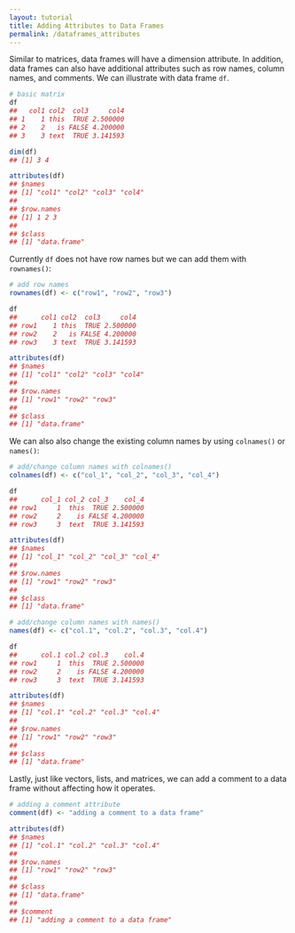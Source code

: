 ```yaml
---
layout: tutorial
title: Adding Attributes to Data Frames
permalink: /dataframes_attributes
---
```


Similar to matrices, data frames will have a dimension attribute.  In addition, data frames can also have additional attributes such as row names, column names, and comments. We can illustrate with data frame `df`.


```r
# basic matrix
df
##   col1 col2  col3     col4
## 1    1 this  TRUE 2.500000
## 2    2   is FALSE 4.200000
## 3    3 text  TRUE 3.141593

dim(df)
## [1] 3 4

attributes(df)
## $names
## [1] "col1" "col2" "col3" "col4"
## 
## $row.names
## [1] 1 2 3
## 
## $class
## [1] "data.frame"
```

Currently `df` does not have row names but we can add them with `rownames()`:


```r
# add row names
rownames(df) <- c("row1", "row2", "row3")

df
##      col1 col2  col3     col4
## row1    1 this  TRUE 2.500000
## row2    2   is FALSE 4.200000
## row3    3 text  TRUE 3.141593

attributes(df)
## $names
## [1] "col1" "col2" "col3" "col4"
## 
## $row.names
## [1] "row1" "row2" "row3"
## 
## $class
## [1] "data.frame"
```

We can also also change the existing column names by using `colnames()` or `names()`:


```r
# add/change column names with colnames()
colnames(df) <- c("col_1", "col_2", "col_3", "col_4")

df
##      col_1 col_2 col_3    col_4
## row1     1  this  TRUE 2.500000
## row2     2    is FALSE 4.200000
## row3     3  text  TRUE 3.141593

attributes(df)
## $names
## [1] "col_1" "col_2" "col_3" "col_4"
## 
## $row.names
## [1] "row1" "row2" "row3"
## 
## $class
## [1] "data.frame"

# add/change column names with names()
names(df) <- c("col.1", "col.2", "col.3", "col.4")

df
##      col.1 col.2 col.3    col.4
## row1     1  this  TRUE 2.500000
## row2     2    is FALSE 4.200000
## row3     3  text  TRUE 3.141593

attributes(df)
## $names
## [1] "col.1" "col.2" "col.3" "col.4"
## 
## $row.names
## [1] "row1" "row2" "row3"
## 
## $class
## [1] "data.frame"
```

Lastly, just like vectors, lists, and matrices, we can add a comment to a data frame without affecting how it operates.


```r
# adding a comment attribute
comment(df) <- "adding a comment to a data frame"

attributes(df)
## $names
## [1] "col.1" "col.2" "col.3" "col.4"
## 
## $row.names
## [1] "row1" "row2" "row3"
## 
## $class
## [1] "data.frame"
## 
## $comment
## [1] "adding a comment to a data frame"
```
